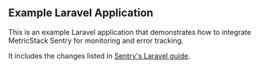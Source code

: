 ## Example Laravel Application

This is an example Laravel application that demonstrates how to integrate MetricStack Sentry for monitoring and error tracking.

It includes the changes listed in [Sentry's Laravel guide](https://docs.sentry.io/platforms/php/guides/laravel/).
